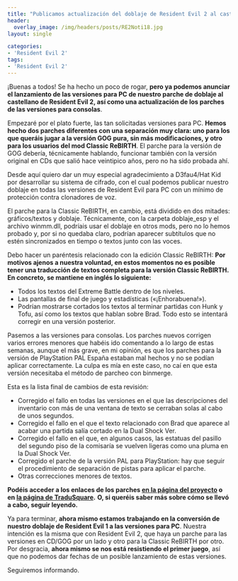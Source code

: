 ```yaml
---
title: "Publicamos actualización del doblaje de Resident Evil 2 al castellano"
header:
  overlay_image: /img/headers/posts/RE2Noti18.jpg
layout: single

categories:
- 'Resident Evil 2'
tags:
- 'Resident Evil 2'
---
```


¡Buenas a todos! Se ha hecho un poco de rogar, **pero ya podemos anunciar el lanzamiento de las versiones para PC de nuestro parche de doblaje 
al castellano de Resident Evil 2, así como una actualización de los parches de las versiones para consolas**.

Empezaré por el plato fuerte, las tan solicitadas versiones para PC. **Hemos hecho dos parches diferentes con una separación muy clara: uno para 
los que queráis jugar a la versión GOG pura, sin más modificaciones, y otro para los usuarios del mod Classic ReBIRTH**. El parche para la versión 
de GOG debería, técnicamente hablando, funcionar también con la versión original en CDs que salió hace veintipico años, pero no ha sido probada 
ahí.

Desde aquí quiero dar un muy especial agradecimiento a D3fau4/Hat Kid por desarrollar su sistema de cifrado, con el cual podemos publicar nuestro 
doblaje en todas las versiones de Resident Evil para PC con un mínimo de protección contra clonadores de voz.

El parche para la Classic ReBIRTH, en cambio, está dividido en dos mitades: gráficos/textos y doblaje. Técnicamente, con la carpeta doblaje_esp y 
el archivo winmm.dll, podríais usar el doblaje en otros mods, pero no lo hemos probado y, por si no quedaba claro, podrían aparecer subtítulos que 
no estén sincronizados en tiempo o textos junto con las voces.

Debo hacer un paréntesis relacionado con la edición Classic ReBIRTH: **Por motivos ajenos a nuestra voluntad, en estos momentos no es posible tener 
una traducción de textos completa para la versión Classic ReBIRTH. En concreto, se mantiene en inglés lo siguiente:**
   - Todos los textos del Extreme Battle dentro de los niveles.
   - Las pantallas de final de juego y estadísticas 
     («¡Enhorabuena!»).
   - Podrían mostrarse cortados los textos al terminar partidas 
   con Hunk y Tofu, así como los textos que hablan sobre Brad. Todo esto se intentará corregir en una versión posterior.

Pasemos a las versiones para consolas. Los parches nuevos corrigen varios errores menores que habéis ido comentando a lo largo de estas semanas, 
aunque el más grave, en mi opinión, es que los parches para la versión de PlayStation PAL España estaban mal hechos y no se podían aplicar 
correctamente. La culpa es mía en este caso, no caí en que esta versión necesitaba el método de parcheo con binmerge.

Esta es la lista final de cambios de esta revisión:
   - Corregido el fallo en todas las versiones en el que las 
     descripciones del inventario con más de una ventana de texto se 
     cerraban solas al cabo de unos segundos.
   - Corregido el fallo en el que el texto relacionado con Brad que 
     aparece al acabar una partida salía cortado en la Dual Shock Ver.
   - Corregido el fallo en el que, en algunos casos, las estatuas del 
     pasillo del segundo piso de la comisaría se vuelven ligeras como 
     una pluma en la Dual Shock Ver.
   - Corregido el parche de la versión PAL para PlayStation: hay que 
     seguir el procedimiento de separación de pistas para aplicar el 
     parche.
   - Otras correcciones menores de textos.

**Podéis acceder a los enlaces de los parches [en la página del proyecto](https://tiovictor.romhackhispano.org/resident-evil-2-dreamcast/) o en [la página de TraduSquare](https://tradusquare.es/proyectos/resident-evil-2/).** **O, si queréis saber más sobre cómo se llevó a cabo, seguir leyendo.**

Ya para terminar, **ahora mismo estamos trabajando en la conversión de nuestro doblaje de Resident Evil 1 a las versiones para PC**. 
Nuestra intención es la misma que con Resident Evil 2, que haya un parche para las versiones en CD/GOG por un lado y otro para la 
Classic ReBIRTH por otro. Por desgracia, **ahora mismo se nos está resistiendo el primer juego**, así que no podemos dar fechas de 
un posible lanzamiento de estas versiones.

Seguiremos informando.
